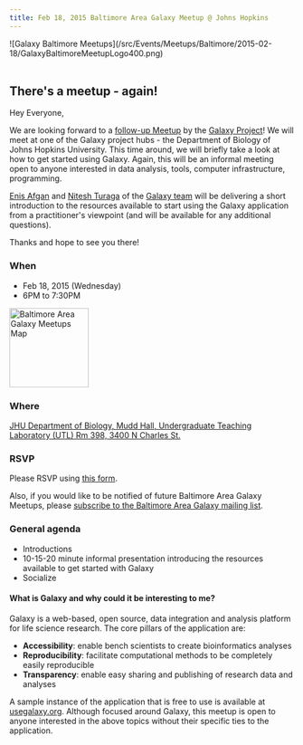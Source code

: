 ```yaml
---
title: Feb 18, 2015 Baltimore Area Galaxy Meetup @ Johns Hopkins
---
```

<div class='center'>![Galaxy Baltimore Meetups](/src/Events/Meetups/Baltimore/2015-02-18/GalaxyBaltimoreMeetupLogo400.png)<br /><br />
</div>



## There's a meetup - again!

Hey Everyone,

We are looking forward to a [follow-up Meetup](https://wiki.galaxyproject.org/Events/Meetups/Baltimore/2015-01-22) by the [Galaxy Project](http://galaxyproject.org)! We will meet at one of the Galaxy project hubs - the Department of Biology of Johns Hopkins University. This time around, we will briefly take a look at how to get started using Galaxy. Again, this will be an informal meeting open to anyone interested in data analysis, tools, computer infrastructure, programming.

[Enis Afgan](/src/EnisAfgan/index.md) and [Nitesh Turaga](/src/NiteshTuraga/index.md) of the [Galaxy team](/src/GalaxyTeam/index.md) will be delivering a short introduction to the resources available to start using the Galaxy application from a practitioner's viewpoint (and will be available for any additional questions). 

Thanks and hope to see you there!


### When

* Feb 18, 2015 (Wednesday)
* 6PM to 7:30PM

<div class='right'><a href='http://bit.ly/1xSyrt7'><img src="/src/Events/Meetups/Baltimore/2015-02-18/BaltimoreAreaMeetupMapThumb.png" alt="Baltimore Area Galaxy Meetups Map" width="140" /></a></div>

### Where

[JHU Department of Biology, Mudd Hall, Undergraduate Teaching Laboratory (UTL) Rm 398, 3400 N Charles St.](http://bit.ly/1xSyrt7)

### RSVP

Please RSVP using [this form](https://docs.google.com/forms/d/1JDAiGv5Z1XpFmNENlzDhGzbkeVfbTzuiXBzjewa1WfY/viewform#start=openform).

Also, if you would like to be notified of future Baltimore Area Galaxy Meetups, please [subscribe to the Baltimore Area Galaxy mailing list](https://lists.galaxyproject.org/listinfo/baltimore).

### General agenda

* Introductions
* 10-15-20 minute informal presentation introducing the resources available to get started with Galaxy
* Socialize

#### What is Galaxy and why could it be interesting to me?

Galaxy is a web-based, open source, data integration and analysis platform for life science research. The core pillars of the application are:
* **Accessibility**: enable bench scientists to create bioinformatics analyses
* **Reproducibility**: facilitate computational methods to be completely easily reproducible
* **Transparency**: enable easy sharing and publishing of research data and analyses

A sample instance of the application that is free to use is available at [usegalaxy.org](https://usegalaxy.org/).
Although focused around Galaxy, this meetup is open to anyone interested in the above topics without their specific ties to the application.
